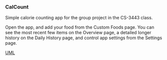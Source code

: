 ### CalCount

Simple calorie counting app for the group project in the CS-3443 class.

Open the app, and add your food from the Custom Foods page. You can see the most recent few items on the Overview page, a detailed longer history on the Daily History page, and control app settings from the Settings page.

[UML](https://github.com/Hana2736/CalCount_App/blob/master/UML.svg)

